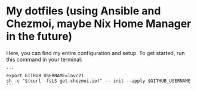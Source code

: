 # My dotfiles (using Ansible and Chezmoi, maybe Nix Home Manager in the future)

Here, you can find my entire configuration and setup. To get started, run this command in your terminal:

````
```
export GITHUB_USERNAME=lovc21
sh -c "$(curl -fsLS get.chezmoi.io)" -- init --apply $GITHUB_USERNAME
```
